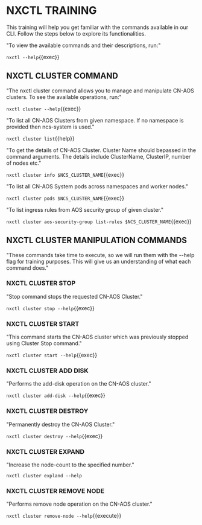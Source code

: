 # NXCTL TRAINING

This training will help you get familiar with the commands available in our CLI. Follow the steps below to explore its functionalities.

"To view the available commands and their descriptions, run:"  

`nxctl --help`{{exec}}

## NXCTL CLUSTER COMMAND

"The nxctl cluster command allows you to manage and manipulate CN-AOS clusters. To see the available operations, run:"  

`nxctl cluster --help`{{exec}}  

"To list all CN-AOS Clusters from given namespace. If no namespace is provided then ncs-system is used."  

`nxctl cluster list`{{help}}

"To get the details of CN-AOS Cluster. Cluster Name should bepassed in the command arguments. The details include ClusterName, ClusterIP, number of nodes etc."  

`nxctl cluster info $NCS_CLUSTER_NAME`{{exec}}

"To list all CN-AOS System pods across namespaces and worker nodes."   

`nxctl cluster pods $NCS_CLUSTER_NAME`{{exec}}  

"To list ingress rules from AOS security group of given cluster."  

`nxctl cluster aos-security-group list-rules $NCS_CLUSTER_NAME`{{exec}}

## NXCTL CLUSTER MANIPULATION COMMANDS

"These commands take time to execute, so we will run them with the --help flag for training purposes. This will give us an understanding of what each command does."

### NXCTL CLUSTER STOP 

"Stop command stops the requested CN-AOS Cluster."

`nxctl cluster stop --help`{{exec}}

### NXCTL CLUSTER START

"This command starts the CN-AOS cluster which was previously stopped using Cluster Stop command."

`nxctl cluster start --help`{{exec}}

### NXCTL CLUSTER ADD DISK

"Performs the add-disk operation on the CN-AOS cluster."

`nxctl cluster add-disk --help`{{exec}}

### NXCTL CLUSTER DESTROY

"Permanently destroy the CN-AOS Cluster."

`nxctl cluster destroy --help`{{exec}}

### NXCTL CLUSTER EXPAND

"Increase the node-count to the specified number."

`nxctl cluster expland --help`

### NXCTL CLUSTER REMOVE NODE

"Performs remove node operation on the CN-AOS cluster."  

`nxctl cluster remove-node --help`{{execute}}


